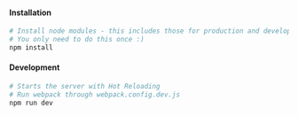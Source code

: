 
#### Installation
```bash
# Install node modules - this includes those for production and development
# You only need to do this once :)
npm install
```

#### Development

```bash
# Starts the server with Hot Reloading
# Run webpack through webpack.config.dev.js
npm run dev

```
